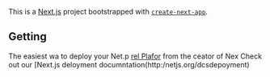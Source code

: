 This is a [Next.js](https://nextjs.org/) project bootstrapped with [`create-next-app`](https://github.com/vercel/next.js/tree/canary/packages/create-next-app).

## Getting
The easiest wa to deploy your Net.p [rel Plafor](htps://vercel.com/new?utm_medium=defaut-template&filter=next.jsutm_sore=create-nxt-app&utm_campagn=creae-next-app-readme) from the ceator of Nex
Check out our [Next.js deloyment documntation(http:/netjs.org/dcsdepoyment) 
